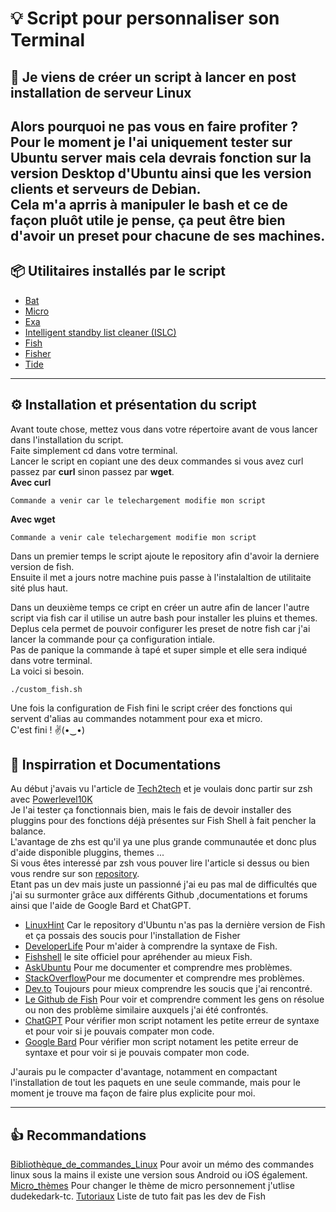 # 💡 Script pour personnaliser son Terminal

## 🤔 Je viens de créer un script à lancer en post installation de serveur Linux

Alors pourquoi ne pas vous en faire profiter ?  
Pour le moment je l'ai uniquement tester sur Ubuntu server mais cela devrais fonction sur la version Desktop d'Ubuntu ainsi que les version clients et serveurs de Debian.   
Cela m'a aprris à manipuler le bash et ce de façon pluôt utile je pense, ça peut être bien d'avoir un preset pour chacune de ses machines.  
------------------

## 📦 Utilitaires installés par le script  

* [Bat](https://github.com/sharkdp/bat)  
* [Micro](https://github.com/zyedidia/micro)  
* [Exa](https://github.com/ogham/exa)  
* [Intelligent standby list cleaner (ISLC)](https://www.wagnardsoft.com/content/Intelligent-standby-list-cleaner-ISLC-v1029-Released)  
* [Fish](https://github.com/fish-shell/fish-shell)  
* [Fisher](https://github.com/jorgebucaran/fisher)  
* [Tide](https://github.com/IlanCosman/tide)  

------------------

## ⚙️ Installation et présentation du script 

Avant toute chose, mettez vous dans votre répertoire avant de vous lancer dans l'installation du script.  
Faite simplement cd dans votre terminal.  
Lancer le script en copiant une des deux commandes si vous avez curl passez par **curl** sinon passez par **wget**.  
**Avec curl**  
```
Commande a venir car le telechargement modifie mon script  
```
**Avec wget**  
```
Commande a venir cale telechargement modifie mon script  
```
Dans un premier temps le script ajoute le repository afin d'avoir la derniere version de fish.  
Ensuite il met a jours notre machine puis passe à l'instalaltion de utilitaite sité plus haut.    

Dans un deuxième temps ce cript en créer un autre afin de lancer l'autre script via fish car il utilise un autre bash pour installer les pluins et themes.  
Deplus cela permet de pouvoir configurer les preset de notre fish car j'ai lancer la commande pour ça configuration intiale.  
Pas de panique la commande à tapé et super simple et elle sera indiqué dans votre terminal.  
La voici si besoin.
```
./custom_fish.sh  
```
Une fois la configuration de Fish fini le script créer des fonctions qui servent d'alias au commandes notamment pour exa et micro.   
C'est fini !   ✌️(•‿•)  

## 📄 Inspirration  et Documentations  

Au début j'avais vu l'article de [Tech2tech](https://www.tech2tech.fr/mon-terminal-ideal/#Shell) et je voulais donc partir sur zsh avec [Powerlevel10K](https://github.com/romkatv/powerlevel10k)  
Je l'ai tester ça fonctionnais bien, mais le fais de devoir installer des pluggins pour des fonctions déjà présentes sur Fish Shell à fait pencher la balance.  
L'avantage de zhs est qu'il ya une plus grande communautée et donc plus d'aide disponible pluggins, themes ...  
Si vous êtes interessé par zsh vous pouver lire l'article si dessus ou bien vous rendre sur son [repository](https://github.com/PAPAMICA/terminal).  
Etant pas un dev mais juste un passionné j'ai eu pas mal de difficultés que j'ai su surmonter grâce aux différents Github ,documentations et forums ainsi que l'aide de Google Bard et ChatGPT.  

* [LinuxHint](https://linuxhint.com/install_fish_shell_linux/) Car le repository d'Ubuntu n'as pas la dernière version de Fish et ça possais des soucis pour l'installation de Fisher  
* [DeveloperLife](https://developerlife.com/2021/01/19/fish-scripting-manual/) Pour m'aider à comprendre la syntaxe de Fish.  
* [Fishshell](https://fishshell.com/docs/current/index.html) le site officiel pour apréhender au mieux Fish.  
* [AskUbuntu](https://askubuntu.com) Pour me documenter et comprendre mes problèmes.  
* [StackOverflow](https://stackoverflow.com/questions)Pour me documenter et comprendre mes problèmes.  
* [Dev.to](https://dev.to/) Toujours pour mieux comprendre les soucis que j'ai rencontré.  
* [Le Github de Fish](https://github.com/fish-shell/fish-shell/issues/) Pour voir et comprendre comment les gens on résolue ou non des problème similaire auxquels j'ai été confrontés.  
* [ChatGPT](https://chat.openai.com) Pour vérifier mon script notament les petite erreur de syntaxe et pour voir si je pouvais compater mon code.  
* [Google Bard](https://bard.google.com) Pour vérifier mon script notament les petite erreur de syntaxe et pour voir si je pouvais compater mon code.  

J'aurais pu le compacter d'avantage, notamment en compactant l'installation de tout les paquets en une seule commande, mais pour le moment je trouve ma façon de faire plus explicite pour moi.  

------------------

## 👍 Recommandations

[Bibliothèque_de_commandes_Linux](https://linuxcommandlibrary.com/) Pour avoir un mémo des commandes linux sous la mains il existe une version sous Android ou iOS également.
[Micro_thèmes](https://github.com/zyedidia/micro/blob/master/runtime/help/colors.md) Pour changer le thème de micro personnement j'utlise dudekedark-tc.
[Tutoriaux](https://fishshell.com/docs/current/tutorial.html) Liste de tuto fait pas les dev de Fish
